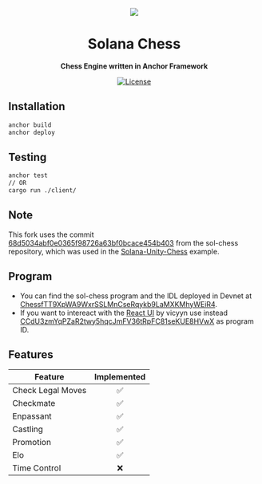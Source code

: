 <p align="center">
  <img src=https://i.imgur.com/SYBlC49.jpg>
</p>

<h1 align="center">Solana Chess</h1>
<p align="center"><strong>Chess Engine written in Anchor Framework</strong></p>

<div align="center">

  <a href="https://opensource.org/licenses/MIT">![License](https://img.shields.io/badge/License-MIT-yellow.svg)</a>  

</div>

## Installation

```sh
anchor build
anchor deploy
```

## Testing

```sh
anchor test
// OR
cargo run ./client/
```

## Note 

This fork uses the commit [68d5034abf0e0365f98726a63bf0bcace454b403](https://github.com/vicyyn/sol-chess/tree/68d5034abf0e0365f98726a63bf0bcace454b403) from the sol-chess repository, which was used in the [Solana-Unity-Chess](https://github.com/magicblock-labs/Solana-Unity-Chess) example.

## Program

- You can find the sol-chess program and the IDL deployed in Devnet at [ChessfTT9XpWA9WxrSSLMnCseRqykb9LaMXKMhyWEiR4](https://explorer.solana.com/address/ChessfTT9XpWA9WxrSSLMnCseRqykb9LaMXKMhyWEiR4?cluster=devnet). 
- If you want to intereact with the [React UI](https://chess.vicyyn.com/) by vicyyn use instead [CCdU3zmYqPZaR2twy5hqcJmFV36tRpFC81seKUE8HVwX](https://explorer.solana.com/address/CCdU3zmYqPZaR2twy5hqcJmFV36tRpFC81seKUE8HVwX?cluster=devnet) as program ID.

## Features
|         Feature         | Implemented |
|-------------------------|:-----------:|
| Check Legal Moves       |      ✅     |
| Checkmate               |      ✅     |
| Enpassant               |      ✅     |
| Castling                |      ✅     |
| Promotion               |      ✅     |
| Elo                     |      ✅     |
| Time Control            |      ❌     |
